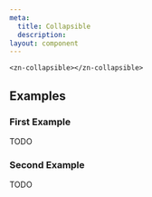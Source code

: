 ```yaml
---
meta:
  title: Collapsible
  description:
layout: component
---
```


```html:preview
<zn-collapsible></zn-collapsible>
```

## Examples

### First Example

TODO

### Second Example

TODO


